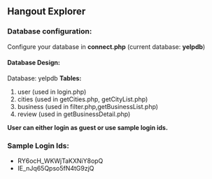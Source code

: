 
## Hangout Explorer

### Database configuration:
Configure your database in **connect.php** (current database: **yelpdb**)
#### Database Design:
Database: yelpdb
**Tables:**   
1. user (used in login.php)  
2. cities (used in getCities.php, getCityList.php)   
3. business (used in filter.php,getBusinessList.php)    
4. review (used in getBusinessDetail.php)    

**User can either login as guest or use sample login ids.**


### Sample Login Ids:    
* RY6ocH_WKWjTaKXNiY8opQ    
* IE_nJq65Qpso5fN4tG9zjQ

